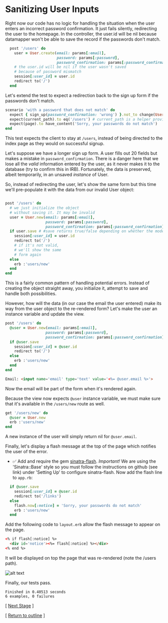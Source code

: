 # Sanitizing User Inputs

Right now our code has no logic for handling the situation when the user enters an incorrect password confirmation. It just fails silently, redirecting the user to the homepage. In the controller, the user.id will be nil because datamapper won't be able to save the record if the passwords don't match.

```ruby
  post '/users' do
    user = User.create(email: params[:email],
                       password: params[:password],
                       password_confirmation: params[:password_confirmation])
    # the user.id will be nil if the user wasn't saved
    # because of password mismatch
    session[:user_id] = user.id
    redirect to('/')
  end
```

Let's extend the test to expect a redirection back to the sign up form if the passwords don't match.

```ruby
scenario 'with a password that does not match' do
  expect { sign_up(password_confirmation: 'wrong') }.not_to change(User, :count)
  expect(current_path).to eq('/users') # current_path is a helper provided by Capybara
  expect(page).to have_content('Sorry, your passwords do not match')
end
```

This test expects the client to stay at `/users`, instead of being directed to the index page as they would on successful signup.

Let's suppose we have a longer sign up form. A user fills out 20 fields but makes a mistake in `password_confirmation`. There is a danger here that we lose all the *valid* information entered by the user, as it never makes it to the database (try to confirm this in IRB). Fortunately, the data is preserved, albeit temporarily, in an unsaved *instance* of User.

So, instead of redirecting the user, let's show the same form but this time we'll pre-populate it with the data from our invalid User object:

```ruby

post '/users' do
  # we just initialize the object
  # without saving it. It may be invalid
  user = User.new(email: params[:email],
                  password: params[:password],
                  password_confirmation: params[:password_confirmation])
  if user.save # #save returns true/false depending on whether the model is successfully saved to the database.
    session[:user_id] = user.id
    redirect to('/')
    # if it's not valid,
    # we'll show the same
    # form again
  else
    erb :'users/new'
  end
end
```

This is a fairly common pattern of handling potential errors. Instead of creating the object straight away, you initialize it, attempt to save and handle both possibilities.

However, how will the data (in our case the email the user entered) make its way from the user object to the re-rendered form? Let's make the user an instance variable and update the view.

```ruby
post '/users' do
  @user = User.new(email: params[:email],
                  password: params[:password],
                  password_confirmation: params[:password_confirmation])
  if @user.save
    session[:user_id] = @user.id
    redirect to('/')
  else
    erb :'users/new'
  end
end
```

```html
Email: <input name='email' type='text' value='<%= @user.email %>'>
```

Now the email will be part of the form when it's rendered again.

Because the view now expects `@user` instance variable, we must make sure that it's available in the `/users/new` route as well.

```ruby
get '/users/new' do
  @user = User.new
  erb :'users/new'
end
```

A new instance of the user will simply return nil for `@user.email`.

Finally, let's display a flash message at the top of the page which notifies the user of the error.

* :white_check_mark: Add and require the gem [sinatra-flash](https://github.com/SFEley/sinatra-flash). *Important!* We are using the 'Sinatra::Base' style so you must follow the instructions on github (see link) under 'Setting Up' to configure sinatra-flash. Now add the flash line to ```app.rb```:

```ruby
  if @user.save
    session[:user_id] = @user.id
    redirect to('/links')
  else
    flash.now[:notice] = 'Sorry, your passwords do not match'
    erb :'users/new'
  end
```

Add the following code to ```layout.erb``` allow the flash message to appear on the page.

```html
<% if flash[:notice] %>
  <div id='notice'><%= flash[:notice] %></div>
<% end %>
```

It will be displayed on top the page that was re-rendered (note the /users path).

![alt text](https://dchtm6r471mui.cloudfront.net/hackpad.com_jubMxdBrjni_p.52567_1380105990218_Screen%20Shot%202013-09-25%20at%2011.46.01.png "bookmark manager")


Finally, our tests pass.
```
Finished in 0.40513 seconds
6 examples, 0 failures
```

[ [Next Stage](bookmark_manager_stage_5.md) ]

[ [Return to outline](bookmark_manager.md) ]
